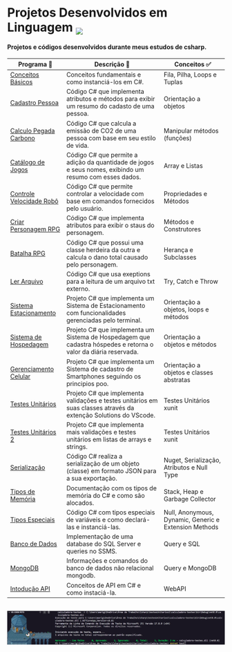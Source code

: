 # Projetos Desenvolvidos em Linguagem <img src="https://hermes.dio.me/skills/21020ed4-299a-4e76-8cf2-86c38502b4b4.png" height=40 style="vertical-align: text-bottom;">

#### Projetos e códigos desenvolvidos durante meus estudos de csharp.

| Programa 👾                                                                                                            | Descrição 🤖                                                                                                     | Conceitos ✅                                          |
| ---------------------------------------------------------------------------------------------------------------------- | ---------------------------------------------------------------------------------------------------------------- | ----------------------------------------------------- |
| [Conceitos Básicos](https://github.com/maalcantara/projetos-csharp/tree/main/Conceitos%20B%C3%A1sicos)                 | Conceitos fundamentais e como instanciá-los em C#.                                                               | Fila, Pilha, Loops e Tuplas                           |
| [Cadastro Pessoa](https://github.com/maalcantara/projetos-csharp/tree/main/Cadastro%20Pessoa)                          | Código C# que implementa atributos e métodos para exibir um resumo do cadasto de uma pessoa.                     | Orientação a objetos                                  |
| [Calculo Pegada Carbono](https://github.com/maalcantara/projetos-csharp/tree/main/C%C3%A1lculo%20Pegada%20Carbono)     | Código C# que calcula a emissão de CO2 de uma pessoa com base em seu estilo de vida.                             | Manipular métodos (funções)                           |
| [Catálogo de Jogos](https://github.com/maalcantara/projetos-csharp/tree/main/Cat%C3%A1logo%20de%20Jogos)               | Código C# que permite a adição da quantidade de jogos e seus nomes, exibindo um resumo com esses dados.          | Array e Listas                                        |
| [Controle Velocidade Robô](https://github.com/maalcantara/projetos-csharp/tree/main/Controle%20Velocidade%20Rob%C3%B4) | Código C# que permite controlar a velocidade com base em comandos fornecidos pelo usuário.                       | Propriedades e Métodos                                |
| [Criar Personagem RPG](https://github.com/maalcantara/projetos-csharp/tree/main/Criar%20Personagem%20RPG)              | Código C# que implementa atributos para exibir o staus do personagem.                                            | Métodos e Construtores                                |
| [Batalha RPG](https://github.com/maalcantara/projetos-csharp/tree/main/Batalha%20RPG)                                  | Código C# que possui uma classe herdeira da outra e calcula o dano total causado pelo personagem.                | Herança e Subclasses                                  |
| [Ler Arquivo](https://github.com/maalcantara/projetos-csharp/tree/main/Ler-Arquivo)                                    | Código C# que usa exeptions para a leitura de um arquivo txt externo.                                            | Try, Catch e Throw                                    |
| [Sistema Estacionamento](https://github.com/maalcantara/projetos-csharp/tree/main/SistemaEstacionamento)               | Projeto C# que implementa um Sistema de Estacionamento com funcionalidades gerenciadas pelo terminal.            | Orientação a objetos, loops e métodos                 |
| [Sistema de Hospedagem](https://github.com/maalcantara/projetos-csharp/tree/main/Sistema%20de%20Hospedagem)            | Projeto C# que implementa um Sistema de Hospedagem que cadastra hóspedes e retorna o valor da diária reservada.  | Orientação a objetos e métodos                        |
| [Gerenciamento Celular](https://github.com/maalcantara/projetos-csharp/tree/main/Gerenciamento%20Celular)              | Projeto C# que implementa um Sistema de cadastro de Smartphones seguindo os principios poo.                      | Orientação a objetos e classes abstratas              |
| [Testes Unitários](https://github.com/maalcantara/projetos-csharp/tree/main/Testes%20Unit%C3%A1rios)                   | Projeto C# que implementa validações e testes unitários em suas classes através da extenção Solutions do VScode. | Testes Unitários xunit                                |
| [Testes Unitários 2](https://github.com/maalcantara/projetos-csharp/tree/main/Testes%20Unit%C3%A1rios)                 | Projeto C# que implementa mais validações e testes unitários em listas de arrays e strings.                      | Testes Unitários xunit                                |
| [Serialização](https://github.com/maalcantara/projetos-csharp/tree/main/Serializa%C3%A7%C3%A3o)                        | Código C# realiza a serialização de um objeto (classe) em formato JSON para a sua exportação.                    | Nuget, Serialização, Atributos e Null Type            |
| [Tipos de Memória](https://github.com/maalcantara/projetos-csharp/tree/main/Tipos%20de%20Mem%C3%B3ria)                 | Documentação com os tipos de memória do C# e como são alocados.                                                  | Stack, Heap e Garbage Collector                       |
| [Tipos Especiais](https://github.com/maalcantara/projetos-csharp/tree/main/Tipos%20Especiais)                          | Código C# com tipos especiais de variáveis e como declará-las e instanciá-las.                                   | Null, Anonymous, Dynamic, Generic e Extension Methods |
| [Banco de Dados](https://github.com/maalcantara/projetos-csharp/tree/main/Banco%20de%20Dados)                          | Implementação de uma database do SQL Server e queries no SSMS.                                                   | Query e SQL                                           |
| [MongoDB](https://github.com/maalcantara/projetos-csharp/tree/main/MongoDB)                                            | Informações e comandos do banco de dados não relacional mongodb.                                                 | Query e MongoDB                                       |
| [Intodução API](https://github.com/maalcantara/projetos-csharp/tree/main/IntroducaoAPI)                                | Conceitos de API em C# e como instaciá-la.                                                                       | WebAPI                                                |

##

![teminal de testes](SistemaEstacionamento/images/terminal1.png)
